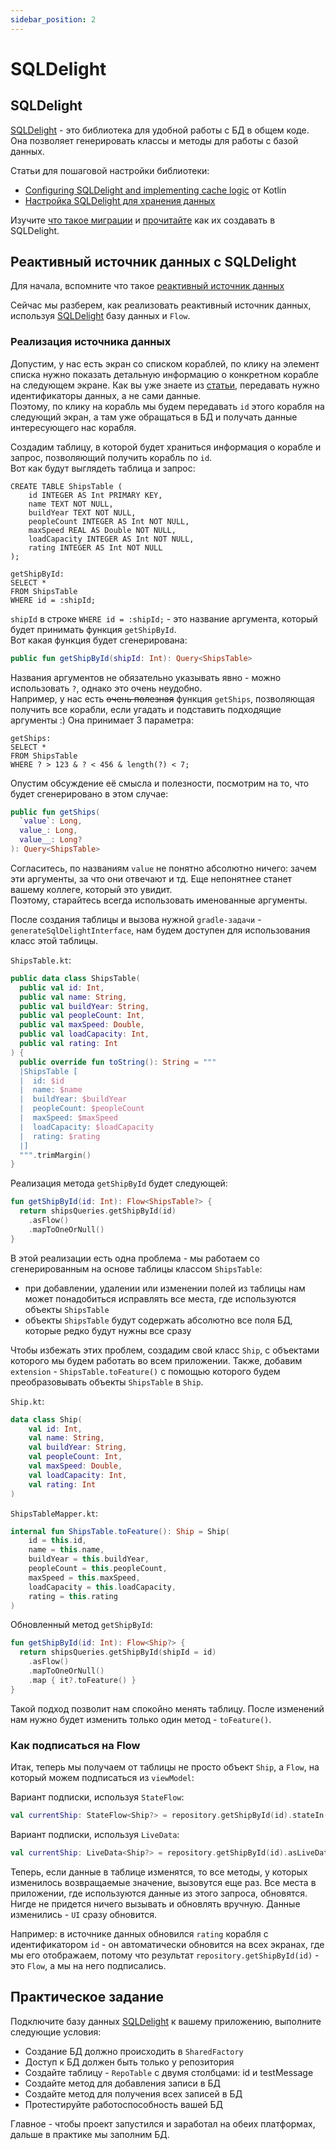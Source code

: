 ```yaml
---
sidebar_position: 2
---
```


# SQLDelight

## SQLDelight

[SQLDelight](https://cashapp.github.io/sqldelight/multiplatform_sqlite/) - это библиотека для удобной работы с БД в общем коде. Она позволяет генерировать классы и методы для работы с базой данных.

Статьи для пошаговой настройки библиотеки:
- [Configuring SQLDelight and implementing cache logic](https://play.kotlinlang.org/hands-on/Networking%20and%20Data%20Storage%20with%20Kotlin%20Multiplatfrom%20Mobile/05_Configuring_SQLDelight_an_implementing_cache) от Kotlin
- [Настройка SQLDelight для хранения данных](https://runebook.dev/ru/docs/kotlin/docs/kmm-configure-sqldelight-for-data-storage)

Изучите [что такое миграции](https://habr.com/ru/post/121265/) и [прочитайте](https://cashapp.github.io/sqldelight/jvm_sqlite/migrations/) как их создавать в SQLDelight.

## Реактивный источник данных c SQLDelight

Для начала, вспомните что такое [реактивный источник данных](../icerock-basics/repository#проблема-и-решение)

Сейчас мы разберем, как реализовать реактивный источник данных, используя [SQLDelight](https://cashapp.github.io/sqldelight/) базу данных и `Flow`.

### Реализация источника данных
 
Допустим, у нас есть экран со списком кораблей, по клику на элемент списка нужно показать детальную информацию о конкретном корабле на следующем экране.
Как вы уже знаете из [статьи](/learning/android/data-sharing#какие-данные-можно-передавать), передавать нужно идентификаторы данных, а не сами данные.  
Поэтому, по клику на корабль мы будем передавать `id` этого корабля на следующий экран, а там уже обращаться в БД и получать данные интересующего нас корабля.

Создадим таблицу, в которой будет храниться информация о корабле и запрос, позволяющий получить корабль по `id`.  
Вот как будут выглядеть таблица и запрос:

```sqldelight
CREATE TABLE ShipsTable (
    id INTEGER AS Int PRIMARY KEY,
    name TEXT NOT NULL, 
    buildYear TEXT NOT NULL, 
    peopleCount INTEGER AS Int NOT NULL,
    maxSpeed REAL AS Double NOT NULL,
    loadCapacity INTEGER AS Int NOT NULL,
    rating INTEGER AS Int NOT NULL
);

getShipById:
SELECT *
FROM ShipsTable
WHERE id = :shipId;
```

`shipId` в строке `WHERE id = :shipId;` - это название аргумента, который будет принимать функция `getShipById`.  
Вот какая функция будет сгенерирована:

```kotlin
public fun getShipById(shipId: Int): Query<ShipsTable>
```

Названия аргументов не обязательно указывать явно - можно использовать `?`, однако это очень неудобно.  
Например, у нас есть ~~очень полезная~~ функция `getShips`, позволяющая получить все корабли, если угадать и подставить подходящие аргументы :) Она принимает 3 параметра:
```sqldelight
getShips:
SELECT *
FROM ShipsTable
WHERE ? > 123 & ? < 456 & length(?) < 7;
```
Опустим обсуждение её смысла и полезности, посмотрим на то, что будет сгенерировано в этом случае:

```kotlin
public fun getShips(
  `value`: Long,
  value_: Long,
  value__: Long?
): Query<ShipsTable>
```
Согласитесь, по названиям `value` не понятно абсолютно ничего: зачем эти аргументы, за что они отвечают и тд. Еще непонятнее станет вашему коллеге, который это увидит.  
Поэтому, старайтесь всегда использовать именованные аргументы.

После создания таблицы и вызова нужной `gradle-задачи` - `generateSqlDelightInterface`, нам будем доступен для использования класс этой таблицы.

`ShipsTable.kt`:
```kotlin
public data class ShipsTable(
  public val id: Int,
  public val name: String,
  public val buildYear: String,
  public val peopleCount: Int,
  public val maxSpeed: Double,
  public val loadCapacity: Int,
  public val rating: Int
) {
  public override fun toString(): String = """
  |ShipsTable [
  |  id: $id
  |  name: $name
  |  buildYear: $buildYear
  |  peopleCount: $peopleCount
  |  maxSpeed: $maxSpeed
  |  loadCapacity: $loadCapacity
  |  rating: $rating
  |]
  """.trimMargin()
}
```
Реализация метода `getShipById` будет следующей:

```kotlin
fun getShipById(id: Int): Flow<ShipsTable?> {
  return shipsQueries.getShipById(id)
    .asFlow()
    .mapToOneOrNull()
}
```

В этой реализации есть одна проблема - мы работаем со сгенерированным на основе таблицы классом `ShipsTable`:
- при добавлении, удалении или изменении полей из таблицы нам может понадобиться исправлять все места, где используются объекты `ShipsTable`
- объекты `ShipsTable` будут содержать абсолютно все поля БД, которые редко будут нужны все сразу

Чтобы избежать этих проблем, создадим свой класс `Ship`, с объектами которого мы будем работать во всем приложении. Также, добавим `extension` - `ShipsTable.toFeature()` с помощью которого будем преобразовывать объекты `ShipsTable` в `Ship`.

`Ship.kt`:
```kotlin
data class Ship(
    val id: Int,
    val name: String,
    val buildYear: String,
    val peopleCount: Int,
    val maxSpeed: Double,
    val loadCapacity: Int,
    val rating: Int
)
```

`ShipsTableMapper.kt`:
```kotlin
internal fun ShipsTable.toFeature(): Ship = Ship(
    id = this.id,
    name = this.name,
    buildYear = this.buildYear,
    peopleCount = this.peopleCount,
    maxSpeed = this.maxSpeed,
    loadCapacity = this.loadCapacity,
    rating = this.rating
)
```

Обновленный метод `getShipById`:

```kotlin
fun getShipById(id: Int): Flow<Ship?> {
  return shipsQueries.getShipById(shipId = id)
    .asFlow()
    .mapToOneOrNull()
    .map { it?.toFeature() }
}
```
Такой подход позволит нам спокойно менять таблицу. После изменений нам нужно будет изменить только один метод - `toFeature()`.

### Как подписаться на Flow

Итак, теперь мы получаем от таблицы не просто объект `Ship`, а `Flow`, на который можем подписаться из `viewModel`:

Вариант подписки, используя `StateFlow`:
```kotlin
val currentShip: StateFlow<Ship?> = repository.getShipById(id).stateIn(viewModelScope, SharingStarted.Eagerly, null )
```

Вариант подписки, используя `LiveData`:
```kotlin
val currentShip: LiveData<Ship?> = repository.getShipById(id).asLiveData(viewModelScope, initialValue = null)
```

Теперь, если данные в таблице изменятся, то все методы, у которых изменилось возвращаемые значение, вызовутся еще раз. Все места в приложении, где используются данные из этого запроса, обновятся. Нигде не придется ничего вызывать и обновлять вручную. Данные изменились - `UI` сразу обновится.

Например: в источнике данных обновился `rating` корабля с идентификатором `id` - он автоматически обновится на всех экранах, где мы его отображаем, потому что результат `repository.getShipById(id)` - это `Flow`, а мы на него подписались.

## Практическое задание
Подключите базу данных [SQLDelight](https://cashapp.github.io/sqldelight/multiplatform_sqlite/) к вашему приложению, выполните следующие условия: 
  - Создание БД должно происходить в `SharedFactory`
  - Доступ к БД должен быть только у репозитория 
  - Создайте таблицу - `RepoTable` с двумя столбцами: id и testMessage
  - Создайте метод для добавления записи в БД
  - Создайте метод для получения всех записей в БД
  - Протестируйте работоспособность вашей БД

Главное - чтобы проект запустился и заработал на обеих платформах, дальше в практике мы заполним БД.
